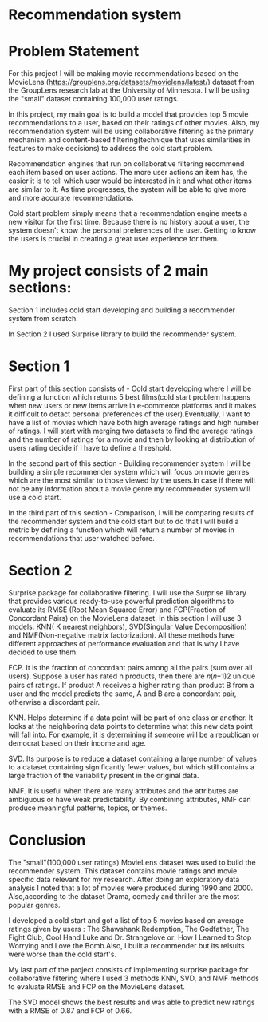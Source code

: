 # Recommendation system

# Problem Statement

For this project I will be making movie recommendations based on the MovieLens (https://grouplens.org/datasets/movielens/latest/) dataset from the GroupLens research lab at the University of Minnesota. I will be using the "small" dataset containing 100,000 user ratings.

In this project, my main goal is to build a model that provides top 5 movie recommendations to a user, based on their ratings of other movies. Also, my recommendation system will be using collaborative filtering as the primary mechanism and content-based filtering(technique that uses similarities in features to make decisions) to address the cold start problem.

Recommendation engines that run on collaborative filtering recommend each item based on user actions. The more user actions an item has, the easier it is to tell which user would be interested in it and what other items are similar to it. As time progresses, the system will be able to give more and more accurate recommendations.

Cold start problem simply means that a recommendation engine meets a new visitor for the first time. Because there is no history about a user, the system doesn’t know the personal preferences of the user. Getting to know the users is crucial in creating a great user experience for them.

# My project consists of 2 main sections:

Section 1 includes cold start developing and building a recommender system from scratch.

In Section 2 I used Surprise library to build the recommender system.

# Section 1

First part of this section consists of - Cold start developing where I will be defining a function which returns 5 best films(cold start problem happens when new users or new items arrive in e-commerce platforms and it makes it difficult to detact personal preferences of the user).Eventually, I want to have a list of movies which have both high average ratings and high number of ratings. I will start with merging two datasets to find the average ratings and the number of ratings for a movie and then by looking at distribution of users rating decide if I have to define a threshold.

In the second part of this section - Building recommender system I will be building a simple recommender system which will focus on movie genres which are the most similar to those viewed by the users.In case if there will not be any information about a movie genre my recommender system will use a cold start.

In the third part of this section - Comparison, I will be comparing results of the recommender system and the cold start but to do that I will build a metric by defining a function which will return a number of movies in recommendations that user watched before.

# Section 2
Surprise package for collaborative filtering.
I will use the Surprise library that provides various ready-to-use powerful prediction algorithms to evaluate its RMSE (Root Mean Squared Error) and FCP(Fraction of Concordant Pairs) on the MovieLens dataset. In this section I will use 3 models: KNN( K nearest neighbors), SVD(Singular Value Decomposition) and NMF(Non-negative matrix factorization). All these methods have different approaches of performance evaluation and that is why I have decided to use them.

FCP. It is the fraction of concordant pairs among all the pairs (sum over all users). Suppose a user has rated n products, then there are  𝑛(𝑛−1)2  unique pairs of ratings. If product A receives a higher rating than product B from a user and the model predicts the same, A and B are a concordant pair, otherwise a discordant pair.

KNN. Helps determine if a data point will be part of one class or another. It looks at the neighboring data points to determine what this new data point will fall into. For example, it is determining if someone will be a republican or democrat based on their income and age.

SVD. Its purpose is to reduce a dataset containing a large number of values to a dataset containing significantly fewer values, but which still contains a large fraction of the variability present in the original data.

NMF. It is useful when there are many attributes and the attributes are ambiguous or have weak predictability. By combining attributes, NMF can produce meaningful patterns, topics, or themes.

# Conclusion
The "small"(100,000 user ratings) MovieLens dataset was used to build the recommender system. This dataset contains movie ratings and movie specific data relevant for my research. After doing an exploratory data analysis I noted that a lot of movies were produced during 1990 and 2000. Also,according to the dataset Drama, comedy and thriller are the most popular genres.

I developed a cold start and got a list of top 5 movies based on average ratings given by users : The Shawshank Redemption, The Godfather, The Fight Club, Cool Hand Luke and Dr. Strangelove or: How I Learned to Stop Worrying and Love the Bomb.Also, I built a recommender but its relsults were worse than the cold start's.

My last part of the project consists of implementing surprise package for collaborative filtering where I used 3 methods KNN, SVD, and NMF methods to evaluate RMSE and FCP on the MovieLens dataset.

The SVD model shows the best results and was able to predict new ratings with a RMSE of 0.87 and FCP of 0.66.


